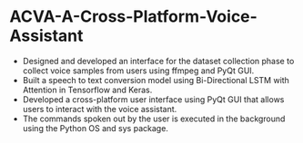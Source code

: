 # ACVA-A-Cross-Platform-Voice-Assistant
* Designed and developed an interface for the dataset collection phase to collect voice samples from users using ffmpeg and PyQt GUI. 
* Built a speech to text conversion model using Bi-Directional LSTM with Attention in Tensorflow and Keras.
* Developed a cross-platform user interface using PyQt GUI that allows users to interact with the voice assistant. 
* The commands spoken out by the user is executed in the background using the Python OS and sys package.
